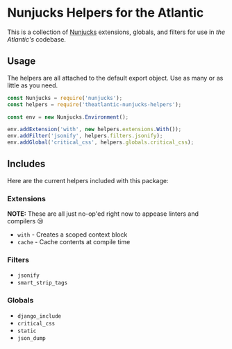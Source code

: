 # Nunjucks Helpers for the Atlantic

This is a collection of [Nunjucks](https://github.com/mozilla/nunjucks/) extensions, globals, and filters for use in _the Atlantic's_ codebase.

## Usage

The helpers are all attached to the default export object. Use as many or as little as you need.

```javascript
const Nunjucks = require('nunjucks');
const helpers = require('theatlantic-nunjucks-helpers');

const env = new Nunjucks.Environment();

env.addExtension('with', new helpers.extensions.With());
env.addFilter('jsonify', helpers.filters.jsonify);
env.addGlobal('critical_css', helpers.globals.critical_css);
```

## Includes

Here are the current helpers included with this package:

### Extensions

**NOTE:** These are all just no-op'ed right now to appease linters and compilers :cry:

* `with` - Creates a scoped context block
* `cache` - Cache contents at compile time

### Filters

* `jsonify`
* `smart_strip_tags`

### Globals

* `django_include`
* `critical_css`
* `static`
* `json_dump`
